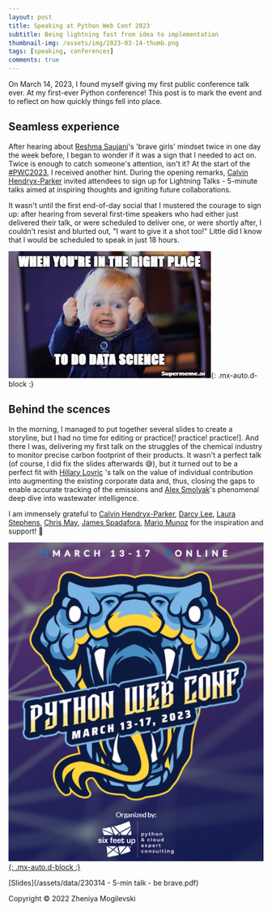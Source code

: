 ```yaml
---
layout: post
title: Speaking at Python Web Conf 2023
subtitle: Being lightning fast from idea to implementation
thumbnail-img: /assets/img/2023-03-14-thumb.png
tags: [speaking, conferences]
comments: true
---
```


On March 14, 2023, I found myself giving my first public conference talk ever. At my first-ever Python conference! This post is to mark the event and to reflect on how quickly things fell into place.

## Seamless experience

After hearing about [Reshma Saujani](https://www.linkedin.com/in/ACoAAAAibQQBTiAn2pwkbuO-2jMyWyMMBr30PqM)'s 'brave girls' mindset twice in one day the week before, I began to wonder if it was a sign that I needed to act on. Twice is enough to catch someone's attention, isn't it? At the start of the [#PWC2023](https://www.linkedin.com/feed/hashtag/?keywords=pwc2023&highlightedUpdateUrns=urn%3Ali%3Aactivity%3A7041593706444939264), I received another hint. During the opening remarks, [Calvin Hendryx-Parker](https://www.linkedin.com/in/ACoAAAA6RfEBXH_gmmVFFE95S9wfMhaZHJws2oI) invited attendees to sign up for Lightning Talks - 5-minute talks aimed at inspiring thoughts and igniting future collaborations.

It wasn't until the first end-of-day social that I mustered the courage to sign up: after hearing from several first-time speakers who had either just delivered their talk, or were scheduled to deliver one, or were shortly after, I couldn't resist and blurted out, "I want to give it a shot too!" Little did I know that I would be scheduled to speak in just 18 hours.

![being-ds](/assets/img/supermeme_zhenev_ds.png){: .mx-auto.d-block :}

## Behind the scences

In the morning, I managed to put together several slides to create a storyline, but I had no time for editing or practice[! practice! practice!]. And there I was, delivering my first talk on the struggles of the chemical industry to monitor precise carbon footprint of their products. It wasn't a perfect talk (of course, I did fix the slides afterwards 😅), but it turned out to be a perfect fit with [Hillary Lovric](https://www.linkedin.com/in/ACoAAAWs6l0BycAqreW8ZA5fU0fNnD-JzhjsMUM) 's talk on the value of individual contribution into augmenting the existing corporate data and, thus, closing the gaps to enable accurate tracking of the emissions and [Alex Smolyak](https://www.linkedin.com/in/ACoAAAO-9mUBWLHvKkIQPw2psSh_k_fI1rOxPds)'s phenomenal deep dive into wastewater intelligence.

I am immensely grateful to [Calvin Hendryx-Parker](https://www.linkedin.com/in/ACoAAAA6RfEBXH_gmmVFFE95S9wfMhaZHJws2oI), [Darcy Lee](https://www.linkedin.com/in/ACoAAADTff8BCK7UDKKvOYDK6k2KRbixfPpyLSE), [Laura Stephens](https://www.linkedin.com/in/ACoAAAGJdwABlZup6ZolmXh02z-T8JzlqjJree4), [Chris May](https://www.linkedin.com/in/ACoAAAAtj0EBa4iX7CT8V13tKUc_wSOZ6L5t3hI), [James Spadafora](https://www.linkedin.com/in/ACoAAAVjehgBXfpyx32NpIULxKSRGF5VvvvRH9k), [Mario Munoz](https://www.linkedin.com/in/ACoAAAU78sEBQANIeKIGKmXc--m31TVE5V6grjI) for the inspiration and support! 🙌

[![pwc2023](/assets/img/2023_pythonwebconf_logo.png){: .mx-auto.d-block :}](https://2023.pythonwebconf.com)

[Slides](/assets/data/230314 - 5-min talk - be brave.pdf)

Copyright © 2022 Zheniya Mogilevski
